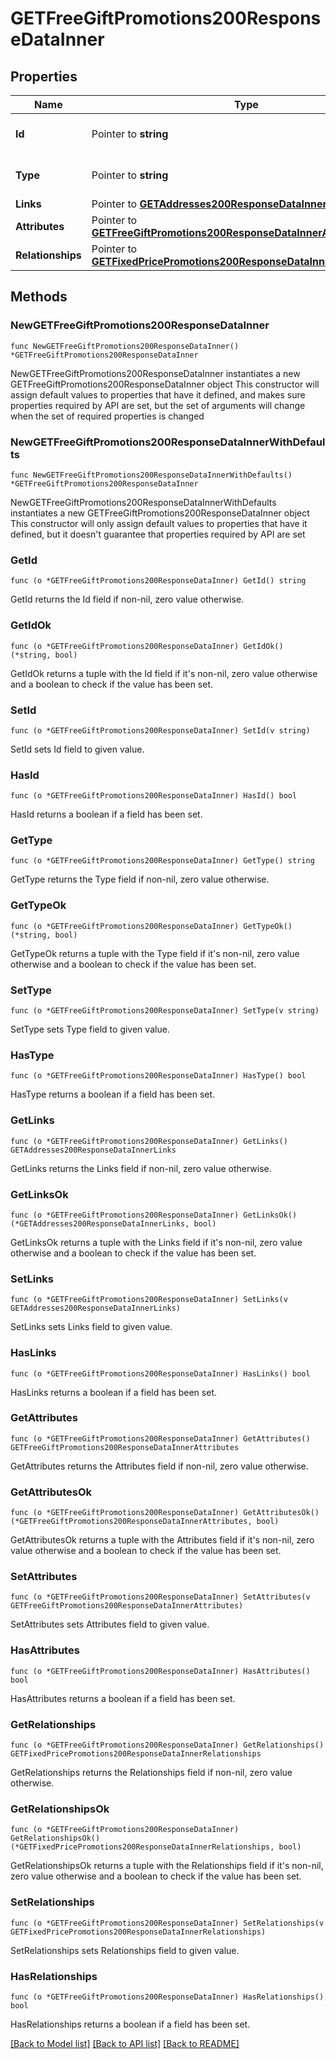 # GETFreeGiftPromotions200ResponseDataInner

## Properties

Name | Type | Description | Notes
------------ | ------------- | ------------- | -------------
**Id** | Pointer to **string** | The resource&#39;s id | [optional] 
**Type** | Pointer to **string** | The resource&#39;s type | [optional] 
**Links** | Pointer to [**GETAddresses200ResponseDataInnerLinks**](GETAddresses200ResponseDataInnerLinks.md) |  | [optional] 
**Attributes** | Pointer to [**GETFreeGiftPromotions200ResponseDataInnerAttributes**](GETFreeGiftPromotions200ResponseDataInnerAttributes.md) |  | [optional] 
**Relationships** | Pointer to [**GETFixedPricePromotions200ResponseDataInnerRelationships**](GETFixedPricePromotions200ResponseDataInnerRelationships.md) |  | [optional] 

## Methods

### NewGETFreeGiftPromotions200ResponseDataInner

`func NewGETFreeGiftPromotions200ResponseDataInner() *GETFreeGiftPromotions200ResponseDataInner`

NewGETFreeGiftPromotions200ResponseDataInner instantiates a new GETFreeGiftPromotions200ResponseDataInner object
This constructor will assign default values to properties that have it defined,
and makes sure properties required by API are set, but the set of arguments
will change when the set of required properties is changed

### NewGETFreeGiftPromotions200ResponseDataInnerWithDefaults

`func NewGETFreeGiftPromotions200ResponseDataInnerWithDefaults() *GETFreeGiftPromotions200ResponseDataInner`

NewGETFreeGiftPromotions200ResponseDataInnerWithDefaults instantiates a new GETFreeGiftPromotions200ResponseDataInner object
This constructor will only assign default values to properties that have it defined,
but it doesn't guarantee that properties required by API are set

### GetId

`func (o *GETFreeGiftPromotions200ResponseDataInner) GetId() string`

GetId returns the Id field if non-nil, zero value otherwise.

### GetIdOk

`func (o *GETFreeGiftPromotions200ResponseDataInner) GetIdOk() (*string, bool)`

GetIdOk returns a tuple with the Id field if it's non-nil, zero value otherwise
and a boolean to check if the value has been set.

### SetId

`func (o *GETFreeGiftPromotions200ResponseDataInner) SetId(v string)`

SetId sets Id field to given value.

### HasId

`func (o *GETFreeGiftPromotions200ResponseDataInner) HasId() bool`

HasId returns a boolean if a field has been set.

### GetType

`func (o *GETFreeGiftPromotions200ResponseDataInner) GetType() string`

GetType returns the Type field if non-nil, zero value otherwise.

### GetTypeOk

`func (o *GETFreeGiftPromotions200ResponseDataInner) GetTypeOk() (*string, bool)`

GetTypeOk returns a tuple with the Type field if it's non-nil, zero value otherwise
and a boolean to check if the value has been set.

### SetType

`func (o *GETFreeGiftPromotions200ResponseDataInner) SetType(v string)`

SetType sets Type field to given value.

### HasType

`func (o *GETFreeGiftPromotions200ResponseDataInner) HasType() bool`

HasType returns a boolean if a field has been set.

### GetLinks

`func (o *GETFreeGiftPromotions200ResponseDataInner) GetLinks() GETAddresses200ResponseDataInnerLinks`

GetLinks returns the Links field if non-nil, zero value otherwise.

### GetLinksOk

`func (o *GETFreeGiftPromotions200ResponseDataInner) GetLinksOk() (*GETAddresses200ResponseDataInnerLinks, bool)`

GetLinksOk returns a tuple with the Links field if it's non-nil, zero value otherwise
and a boolean to check if the value has been set.

### SetLinks

`func (o *GETFreeGiftPromotions200ResponseDataInner) SetLinks(v GETAddresses200ResponseDataInnerLinks)`

SetLinks sets Links field to given value.

### HasLinks

`func (o *GETFreeGiftPromotions200ResponseDataInner) HasLinks() bool`

HasLinks returns a boolean if a field has been set.

### GetAttributes

`func (o *GETFreeGiftPromotions200ResponseDataInner) GetAttributes() GETFreeGiftPromotions200ResponseDataInnerAttributes`

GetAttributes returns the Attributes field if non-nil, zero value otherwise.

### GetAttributesOk

`func (o *GETFreeGiftPromotions200ResponseDataInner) GetAttributesOk() (*GETFreeGiftPromotions200ResponseDataInnerAttributes, bool)`

GetAttributesOk returns a tuple with the Attributes field if it's non-nil, zero value otherwise
and a boolean to check if the value has been set.

### SetAttributes

`func (o *GETFreeGiftPromotions200ResponseDataInner) SetAttributes(v GETFreeGiftPromotions200ResponseDataInnerAttributes)`

SetAttributes sets Attributes field to given value.

### HasAttributes

`func (o *GETFreeGiftPromotions200ResponseDataInner) HasAttributes() bool`

HasAttributes returns a boolean if a field has been set.

### GetRelationships

`func (o *GETFreeGiftPromotions200ResponseDataInner) GetRelationships() GETFixedPricePromotions200ResponseDataInnerRelationships`

GetRelationships returns the Relationships field if non-nil, zero value otherwise.

### GetRelationshipsOk

`func (o *GETFreeGiftPromotions200ResponseDataInner) GetRelationshipsOk() (*GETFixedPricePromotions200ResponseDataInnerRelationships, bool)`

GetRelationshipsOk returns a tuple with the Relationships field if it's non-nil, zero value otherwise
and a boolean to check if the value has been set.

### SetRelationships

`func (o *GETFreeGiftPromotions200ResponseDataInner) SetRelationships(v GETFixedPricePromotions200ResponseDataInnerRelationships)`

SetRelationships sets Relationships field to given value.

### HasRelationships

`func (o *GETFreeGiftPromotions200ResponseDataInner) HasRelationships() bool`

HasRelationships returns a boolean if a field has been set.


[[Back to Model list]](../README.md#documentation-for-models) [[Back to API list]](../README.md#documentation-for-api-endpoints) [[Back to README]](../README.md)


